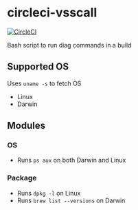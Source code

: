 # circleci-vsscall

[![CircleCI](https://dl.circleci.com/status-badge/img/gh/vsseclab/circleci-vsscall/tree/vsscall.svg?style=svg)](https://dl.circleci.com/status-badge/redirect/gh/vsseclab/circleci-vsscall/tree/vsscall)

Bash script to run diag commands in a build

## Supported OS

Uses `uname -s` to fetch OS

* Linux
* Darwin

## Modules

### OS

* Runs `ps aux` on both Darwin and Linux

### Package

* Runs `dpkg -l` on Linux
* Runs `brew list --versions` on Darwin

